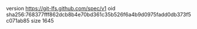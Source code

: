 version https://git-lfs.github.com/spec/v1
oid sha256:768377fff862dcb8b4e70bd361c35b526f6a4b9d0975fadd0db373f5c071ab85
size 1645
